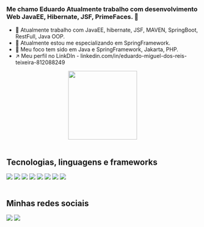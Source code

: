 ### Me chamo Eduardo Atualmente trabalho com desenvolvimento Web JavaEE, Hibernate, JSF, PrimeFaces. 👋

- 🔭 Atualmente trabalho com JavaEE, hibernate, JSF, MAVEN, SpringBoot, RestFull, Java OOP.
- 🌱 Atualmente estou me especializando em SpringFramework.
- 👯 Meu foco tem sido em Java e SpringFramework, Jakarta, PHP.
- ↗️ Meu perfil no LinkDIn - linkedin.com/in/eduardo-miguel-dos-reis-teixeira-812088249

<div align="center">
  <a href="https://github.com/EduardoMRT">
  <img height="180em" src="https://github-readme-stats.vercel.app/api?username=EduardoMRT&show_icons=true&theme=dark&locale=pt"/>
</div></a>
  <br/>
  
## Tecnologias, linguagens e frameworks
<div>       
  <a target="_blank"><img src="https://img.shields.io/badge/Trello-0052CC?style=for-the-badge&logo=trello&logoColor=white" target="_blank"></a>    
  <a target="_blank"><img src="https://img.shields.io/badge/Python-3776AB?style=for-the-badge&logo=python&logoColor=white" target="_blank"></a>    
  <a target="_blank"><img src="https://img.shields.io/badge/Java-ED8B00?style=for-the-badge&logo=openjdk&logoColor=white" target="_blank"></a>   
  <a target="_blank"><img src="https://img.shields.io/badge/PHP-777BB4?style=for-the-badge&logo=php&logoColor=white" target="_blank"></a>   
  <a target="_blank"><img src="https://img.shields.io/badge/Spring-6DB33F?style=for-the-badge&logo=spring&logoColor=white" target="_blank"></a>   
  <a target="_blank"><img src="https://img.shields.io/badge/GIT-E44C30?style=for-the-badge&logo=git&logoColor=white" target="_blank"></a>   
  <a target="_blank"><img src="https://img.shields.io/badge/Oracle-F80000?style=for-the-badge&logo=oracle&logoColor=black" target="_blank"></a>   
  <a target="_blank"><img src="https://img.shields.io/badge/MySQL-005C84?style=for-the-badge&logo=mysql&logoColor=white" target="_blank"></a>     
</div><br/>

  ## Minhas redes sociais
<div> 
  <a href="https://www.instagram.com/edu.mdrt/" target="_blank"><img src="https://img.shields.io/badge/-Instagram-%23E4405F?style=for-the-badge&logo=instagram&logoColor=white" target="_blank"></a>
  <a href="https://www.linkedin.com/in/eduardo-miguel-dos-reis-teixeira-812088249/" target="_blank"><img src="https://img.shields.io/badge/-LinkedIn-%230077B5?style=for-the-badge&logo=linkedin&logoColor=white" target="_blank"></a> 
  <!--<a href="#" target="_blank"><img src="https://img.shields.io/badge/Facebook-1877F2?style=for-the-badge&logo=facebook&logoColor=white" target="_blank"></a>-->
 
</div>                                                                               
